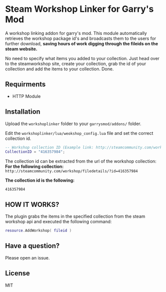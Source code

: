 # Steam Workshop Linker for Garry's Mod
A workshop linking addon for garry's mod. This module automatically retrieves the workshop package id's and broadcasts them to the users for further download, **saving hours of work digging through the fileids on the steam website.**

No need to specify what items you added to your collection. Just head over to the steamworkshop site, create your collection, grab the id of your collection and add the items to your collection. Done.


## Requirments
- HTTP Module

## Installation

Upload the `workshoplinker` folder to your `garrysmod/addons/` folder.


Edit the `workshoplinker/lua/weokshop_config.lua` file and set the correct collection id.
```lua
-- Workshop collection ID (Example link: http://steamcommunity.com/workshop/filedetails/?id=416357984) => 416357984
CollectionID = "416357984";
```
The collection id can be extracted from the url of the workshop collection:
**For the following collection:**
`http://steamcommunity.com/workshop/filedetails/?id=416357984`

**The collection id is the following:**

`416357984`

## HOW IT WORKS?
The plugin grabs the items in the specified collection from the steam workshop api and executed the following command:

```lua
resource.AddWorkshop( fileid ) 
```
## Have a question?
Please open an issue.


## License
MIT
